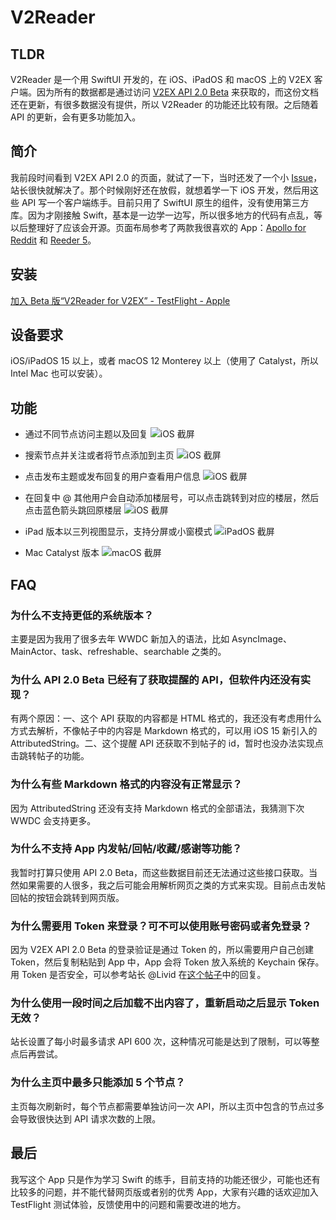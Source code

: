 # V2Reader

## TLDR

V2Reader 是一个用 SwiftUI 开发的，在 iOS、iPadOS 和 macOS 上的 V2EX 客户端。因为所有的数据都是通过访问 [V2EX API 2.0 Beta](https://www.v2ex.com/help/api) 来获取的，而这份文档还在更新，有很多数据没有提供，所以 V2Reader 的功能还比较有限。之后随着 API 的更新，会有更多功能加入。

## 简介

我前段时间看到 V2EX API 2.0 的页面，就试了一下，当时还发了一个小 [Issue](https://www.v2ex.com/t/825436)，站长很快就解决了。那个时候刚好还在放假，就想着学一下 iOS 开发，然后用这些 API 写一个客户端练手。目前只用了 SwiftUI 原生的组件，没有使用第三方库。因为才刚接触 Swift，基本是一边学一边写，所以很多地方的代码有点乱，等以后整理好了应该会开源。页面布局参考了两款我很喜欢的 App：[Apollo for Reddit](https://apps.apple.com/us/app/apollo-for-reddit/id979274575) 和 [Reeder 5](https://apps.apple.com/us/app/reeder-5/id1529445840)。

## 安装

[加入 Beta 版“V2Reader for V2EX” - TestFlight - Apple](https://testflight.apple.com/join/YNDbGSOD)

## 设备要求

iOS/iPadOS 15 以上，或者 macOS 12 Monterey 以上（使用了 Catalyst，所以 Intel Mac 也可以安装）。

## 功能

- 通过不同节点访问主题以及回复
  ![iOS 截屏](https://i.v2ex.co/T4dk2b9E.jpeg)

- 搜索节点并关注或者将节点添加到主页
  ![iOS 截屏](https://i.v2ex.co/ob17825n.jpeg)

- 点击发布主题或发布回复的用户查看用户信息
  ![iOS 截屏](https://i.v2ex.co/sxY2hPx9.jpeg)

- 在回复中 @ 其他用户会自动添加楼层号，可以点击跳转到对应的楼层，然后点击蓝色箭头跳回原楼层
  ![iOS 截屏](https://i.v2ex.co/S67f1H6g.jpeg)

- iPad 版本以三列视图显示，支持分屏或小窗模式
  ![iPadOS 截屏](https://i.v2ex.co/CH83yN0C.png)

- Mac Catalyst 版本
  ![macOS 截屏](https://i.v2ex.co/OcWD1T9g.png)

## FAQ

### 为什么不支持更低的系统版本？

主要是因为我用了很多去年 WWDC 新加入的语法，比如 AsyncImage、MainActor、task、refreshable、searchable 之类的。

### 为什么 API 2.0 Beta 已经有了获取提醒的 API，但软件内还没有实现？

有两个原因：一、这个 API 获取的内容都是 HTML 格式的，我还没有考虑用什么方式去解析，不像帖子中的内容是 Markdown 格式的，可以用 iOS 15 新引入的 AttributedString。二、这个提醒 API 还获取不到帖子的 id，暂时也没办法实现点击跳转帖子的功能。

### 为什么有些 Markdown 格式的内容没有正常显示？

因为 AttributedString 还没有支持 Markdown 格式的全部语法，我猜测下次 WWDC 会支持更多。

### 为什么不支持 App 内发帖/回帖/收藏/感谢等功能？

我暂时打算只使用 API 2.0 Beta，而这些数据目前还无法通过这些接口获取。当然如果需要的人很多，我之后可能会用解析网页之类的方式来实现。目前点击发帖回帖的按钮会跳转到网页版。

### 为什么需要用 Token 来登录？可不可以使用账号密码或者免登录？

因为 V2EX API 2.0 Beta 的登录验证是通过 Token 的，所以需要用户自己创建 Token，然后复制粘贴到 App 中，App 会将 Token 放入系统的 Keychain 保存。用 Token 是否安全，可以参考站长 @Livid 在[这个帖子](https://www.v2ex.com/t/812163#reply13)中的回复。

### 为什么使用一段时间之后加载不出内容了，重新启动之后显示 Token 无效？

站长设置了每小时最多请求 API 600 次，这种情况可能是达到了限制，可以等整点后再尝试。

### 为什么主页中最多只能添加 5 个节点？

主页每次刷新时，每个节点都需要单独访问一次 API，所以主页中包含的节点过多会导致很快达到 API 请求次数的上限。

## 最后

我写这个 App 只是作为学习 Swift 的练手，目前支持的功能还很少，可能也还有比较多的问题，并不能代替网页版或者别的优秀 App，大家有兴趣的话欢迎加入 TestFlight 测试体验，反馈使用中的问题和需要改进的地方。
